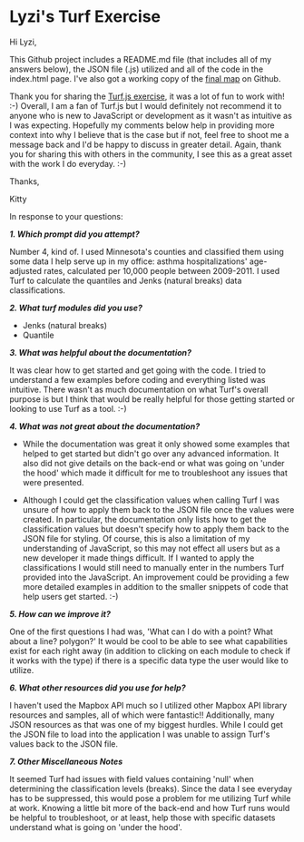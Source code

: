 # Lyzi's Turf Exercise

Hi Lyzi,

This Github project includes a README.md file (that includes all of my answers below), the JSON file (.js) utilized and all of the code in the index.html page. I've also got a working copy of the <a href="http://geospatialem.github.io/Turf.js-Fun/">final map</a> on Github.

Thank you for sharing the <a href="http://lyzidiamond.com/turf-exercise/">Turf.js exercise</a>, it was a lot of fun to work with! :-) Overall, I am a fan of Turf.js but I would definitely not recommend it to anyone who is new to JavaScript or development as it wasn't as intuitive as I was expecting. Hopefully my comments below help in providing more context into why I believe that is the case but if not, feel free to shoot me a message back and I'd be happy to discuss in greater detail. 
Again, thank you for sharing this with others in the community, I see this as a great asset with the work I do everyday. :-)

Thanks,

Kitty

In response to your questions:

__*1. Which prompt did you attempt?*__

Number 4, kind of. I used Minnesota's counties and classified them using some data I help serve up in my office: asthma hospitalizations' age-adjusted rates, calculated per 10,000 people between 2009-2011. I used Turf to calculate the quantiles and Jenks (natural breaks) data classifications.

__*2. What turf modules did you use?*__

 - Jenks (natural breaks)
 - Quantile

__*3. What was helpful about the documentation?*__

It was clear how to get started and get going with the code. I tried to understand a few examples before coding and everything listed was intuitive. There wasn't as much documentation on what Turf's overall purpose is but I think that would be really helpful for those getting started or looking to use Turf as a tool. :-)

__*4. What was not great about the documentation?*__

- While the documentation was great it only showed some examples that helped to get started but didn't go over any advanced information. It also did not give details on the back-end or what was going on 'under the hood' which made it difficult for me to troubleshoot any issues that were presented.

- Although I could get the classification values when calling Turf I was unsure of how to apply them back to the JSON file once the values were created. In particular, the documentation only lists how to get the classification values but doesn't specify how to apply them back to the JSON file for styling. Of course, this is also a limitation of my understanding of JavaScript, so this may not effect all users but as a new developer it made things difficult. If I wanted to apply the classifications I would still need to manually enter in the numbers Turf provided into the JavaScript. An improvement could be providing a few more detailed examples in addition to the smaller snippets of code that help users get started. :-)

__*5. How can we improve it?*__

One of the first questions I had was, 'What can I do with a point? What about a line? polygon?' It would be cool to be able to see what capabilities exist for each right away (in addition to clicking on each module to check if it works with the type) if there is a specific data type the user would like to utilize.

__*6. What other resources did you use for help?*__

I haven't used the Mapbox API much so I utilized other Mapbox API library resources and samples, all of which were fantastic!! Additionally, many JSON resources as that was one of my biggest hurdles. While I could get the JSON file to load into the application I was unable to assign Turf's values back to the JSON file.

__*7. Other Miscellaneous Notes*__

It seemed Turf had issues with field values containing 'null' when determining the classification levels (breaks). Since the data I see everyday has to be suppressed, this would pose a problem for me utilizing Turf while at work. Knowing a little bit more of the back-end and how Turf runs would be helpful to troubleshoot, or at least, help those with specific datasets understand what is going on 'under the hood'.
